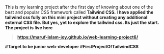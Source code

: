 This is my learning project after the first day of knowing about one of the best and popular CSS framework called <b>Tailwind CSS.<b>
I have applied the tailwind css fully on this mini project without creating any additional external CSS file. But yes, yet to explore the tailwind css. Its just the start. 
The project is live here
>https://maruf-islam-joy.github.io/web-learning-project6/

#Target to be junior web-developer
#FirstProjectOfTailwindCSS
